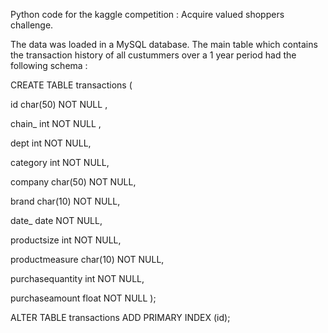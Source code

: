 Python code for the kaggle competition : Acquire valued shoppers challenge.

The data was loaded in a MySQL database.  The main table which contains the transaction history of all custummers over a 1 year period had the following schema :

CREATE TABLE transactions
(

  id      char(50)  NOT NULL ,

  chain_    int  NOT NULL ,

  dept int NOT NULL,
 
 category int NOT NULL,
 
 company char(50) NOT NULL,
 
 brand char(10) NOT NULL,
  
date_ date NOT NULL,
 
 productsize int NOT NULL,
 
 productmeasure char(10) NOT NULL,
 
 purchasequantity int NOT NULL,
 
 purchaseamount float NOT NULL
);



ALTER TABLE transactions ADD PRIMARY INDEX (id);

